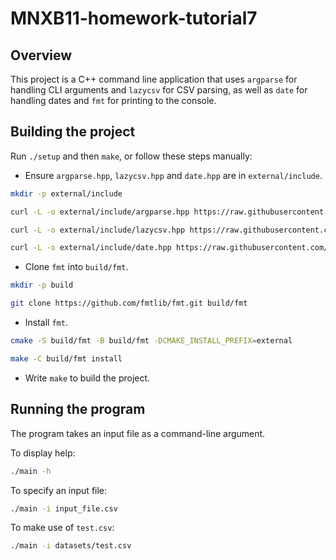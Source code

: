 # MNXB11-homework-tutorial7
## Overview
This project is a C++ command line application that uses `argparse` for handling CLI arguments and `lazycsv` for CSV parsing, as well as `date` for handling dates and `fmt` for printing to the console.

## Building the project
Run `./setup` and then `make`, or follow these steps manually:

* Ensure `argparse.hpp`, `lazycsv.hpp` and `date.hpp` are in `external/include`.
```bash
mkdir -p external/include

curl -L -o external/include/argparse.hpp https://raw.githubusercontent.com/p-ranav/argparse/84c02050ea8bd1bf99de0a4943db40235e9fd5e7/include/argparse/argparse.hpp

curl -L -o external/include/lazycsv.hpp https://raw.githubusercontent.com/ashtum/lazycsv/refs/heads/master/include/lazycsv.hpp

curl -L -o external/include/date.hpp https://raw.githubusercontent.com/HowardHinnant/date/1a4f424659d39c2a222729bd2b1ccd8f857b3221/include/date/date.h
``` 

* Clone `fmt` into `build/fmt`.
```bash
mkdir -p build

git clone https://github.com/fmtlib/fmt.git build/fmt
```

* Install `fmt`.

```bash
cmake -S build/fmt -B build/fmt -DCMAKE_INSTALL_PREFIX=external

make -C build/fmt install
```

* Write `make` to build the project.

## Running the program 

The program takes an input file as a command-line argument.

To display help:
   ```bash
   ./main -h
   ```
To specify an input file:
   ```bash
   ./main -i input_file.csv
   ```
To make use of `test.csv`:
   ```bash
   ./main -i datasets/test.csv
   ```
  

